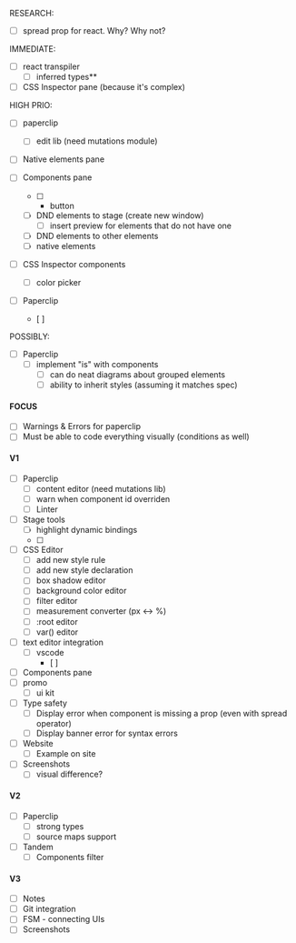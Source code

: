 RESEARCH:

- [ ] spread prop for react. Why? Why not?

IMMEDIATE:

- [ ] react transpiler
  - [ ] inferred types**

-  [ ] CSS Inspector pane (because it's complex) 

HIGH PRIO:

- [ ] paperclip
  - [ ] edit lib (need mutations module)

- [ ] Native elements pane

- [ ] Components pane
  - [ ] + button
  - [ ] DND elements to stage (create new window)
    - [ ] insert preview for elements that do not have one
  - [ ] DND elements to other elements
  - [ ] native elements

- [ ] CSS Inspector components
  - [ ] color picker

- [ ] Paperclip
  - [ ] 


POSSIBLY:

- [ ] Paperclip
  - [ ] implement "is" with components
    - [ ] can do neat diagrams about grouped elements
    - [ ] ability to inherit styles (assuming it matches spec)

#### FOCUS

- [ ] Warnings & Errors for paperclip
- [ ] Must be able to code everything visually (conditions as well)

#### V1

- [ ] Paperclip
  - [ ] content editor (need mutations lib)
  - [ ] warn when component id overriden
  - [ ] Linter
- [ ] Stage tools
  - [ ] highlight dynamic bindings
  - [ ] 
- [ ] CSS Editor
  - [ ] add new style rule
  - [ ] add new style declaration
  - [ ] box shadow editor
  - [ ] background color editor
  - [ ] filter editor
  - [ ] measurement converter (px <-> %)
  - [ ] :root editor
  - [ ] var() editor
- [ ] text editor integration
  - [ ] vscode
    - [ ] 
- [ ] Components pane
- [ ] promo
  - [ ] ui kit 
- [ ] Type safety
  - [ ] Display error when component is missing a prop (even with spread operator)
  - [ ] Display banner error for syntax errors
- [ ] Website
  - [ ] Example on site
- [ ] Screenshots
  - [ ] visual difference?

#### V2

- [ ] Paperclip 
  - [ ] strong types
  - [ ] source maps support

- [ ] Tandem
  - [ ] Components filter

#### V3

- [ ] Notes
- [ ] Git integration
- [ ] FSM - connecting UIs
- [ ] Screenshots